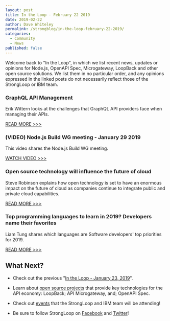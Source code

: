 ```yaml
---
layout: post
title: In the Loop - February 22 2019
date: 2019-02-22
author: Dave Whiteley
permalink: /strongblog/in-the-loop-february-22-2019/
categories:
  - Community
  - News
published: false
---
```


Welcome back to "In the Loop", in which we list recent news, updates or opinions for Node.js, OpenAPI Spec, Microgateway, LoopBack and other open source solutions. We list them in no particular order, and any opinions expressed in the linked posts do not necessarily reflect those of the StrongLoop or IBM team.
<!--more-->

### GraphQL API Management 

Erik Wittern looks at the challenges that GraphQL API providers face when managing their APIs. 

[READ MORE >>>](https://www.ibm.com/blogs/research/2019/02/graphql-api-management/)

### (VIDEO) Node.js Build WG meeting - January 29 2019
 
This video shares the Node.js Build WG meeting. 

[WATCH VIDEO >>>](https://www.youtube.com/watch?v=ARwP_S6WhPU)

### Open source technology will influence the future of cloud

Steve Robinson explains how open technology is set to have an enormous impact on the future of cloud as companies continue to integrate public and private cloud capabilities.

[READ MORE >>>](https://www.businessinsider.com/sc/open-source-technology-future-of-cloud-2019-1/)

### Top programming languages to learn in 2019? Developers name their favorites

Liam Tung shares which languages are Software developers' top priorities for 2019.

[READ MORE >>>](https://www.zdnet.com/article/top-programming-languages-to-learn-in-2019-developers-name-their-favorites/)

## What Next?

* Check out the previous "[In the Loop - January 23, 2019](https://strongloop.com/strongblog/in-the-loop-january-23-2019/)".

* Learn about [open source projects](https://strongloop.com/projects/) that provide key technologies for the API economy: LoopBack; API Microgateway, and; OpenAPI Spec. 

* Check out [events](https://strongloop.com/events/) that the StrongLoop and IBM team will be attending!

* Be sure to follow StrongLoop on [Facebook](https://www.facebook.com/strongloop/) and [Twitter](https://twitter.com/StrongLoop)!
